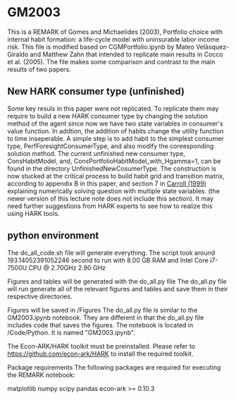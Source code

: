 # GM2003
This is a REMARK of Gomes and Michaelides (2003), Portfolio choice with internal habit formation:
a life-cycle model with uninsurable labor
income risk. This file is modified based on CGMPortfolio.ipynb by Mateo Velásquez-Giraldo and Matthew Zahn that intended to replicate main results in Cocco et al. (2005).
The file makes some comparison and contrast to the main results of two papers.
## New HARK consumer type (unfinished)
Some key resuls in this paper were not replicated. To replicate them may require to build a new HARK consumer type by changing the solution method of the agent since now we have
two state variables in consumer's value function. In addtion, the addition of habits change the utility function to time inseperable. A simple step is to add habit to the simplest consumer type, PerfForesightConsumerType, and also modify the coreesponding solution method. The current unfinished new consumer type, ConsHabitModel, and, ConsPortfolioHabitModel_with_Hgamma=1, can be found in the directory UnfinishedNewCosumerType.
The construction is now stucked at the critical process to build habit grid and transition matrix, according to appendix B in this paper, and section 7 in [Carroll (1999)](https://library.wolfram.com/infocenter/MathSource/832/SolvingMicroDSOP.pdf) explaining numerically solving question with multiple state variables. (the newer version of this lecture note does not include this section). It may need further suggestions from HARK experts to see how to realize this using HARK tools.

## python environment

The do_all_code.sh file will generate everything. The script took around 193.14052391052246 second to run with 8.00 GB RAM and Intel Core i7-7500U CPU @ 2.70GHz 2.90 GHz

Figures and tables will be generated with the do_all.py file
The do_all.py file will run generate all of the relevant figures and tables and save them in their respective directories.

Figures will be saved in /Figures
The do_all.py file is similar to the GM2003.ipynb notebook. They are different in that the do_all.py file includes code that saves the figures.
The notebook is located in /Code/Python. It is named "GM2003.ipynb".

The Econ-ARK/HARK toolkit must be preinstalled. Please refer to https://github.com/econ-ark/HARK to install the required toolkit.

Package requirements
The following packages are required for executing the REMARK notebook:

matplotlib
numpy
scipy
pandas
econ-ark >= 0.10.3
